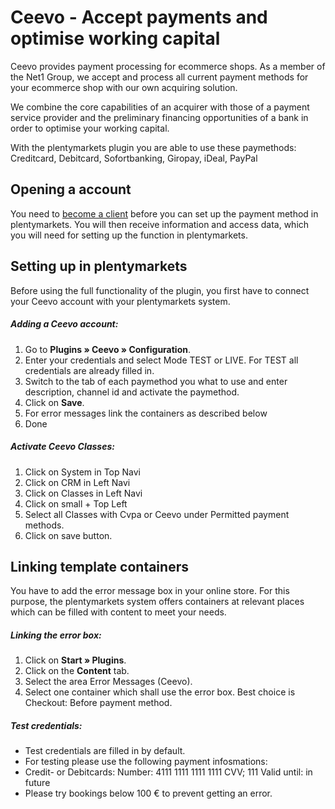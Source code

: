 # Ceevo - Accept payments and optimise working capital 

Ceevo provides payment processing for ecommerce shops.
As a member of the Net1 Group, we accept and process all current payment methods for your ecommerce shop with our own acquiring solution.

We combine the core capabilities of an acquirer with those of a payment service provider and the preliminary financing opportunities of a bank in order to optimise your working capital.

With the plentymarkets plugin you are able to use these paymethods: Creditcard, Debitcard, Sofortbanking, Giropay, iDeal, PayPal

## Opening a account

You need to [become a client](http://ceevo-testshop.com/plenty_register/?en=1) before you can set up the payment method in plentymarkets. You will then receive information and access data, which you will need for setting up the function in plentymarkets.

## Setting up in plentymarkets

Before using the full functionality of the plugin, you first have to connect your Ceevo account with your plentymarkets system.

##### Adding a Ceevo account:   
1. Go to **Plugins&nbsp;» Ceevo&nbsp;» Configuration**. 
2. Enter your credentials and select Mode TEST or LIVE. For TEST all credentials are already filled in. 
3. Switch to the tab of each paymethod you what to use and enter description, channel id and activate the paymethod.
4. Click on **Save**.
5. For error messages link the containers as described below
6. Done

##### Activate Ceevo Classes:
1. Click on System in Top Navi
2. Click on CRM in Left Navi
3. Click on Classes in Left Navi
4. Click on small + Top Left
5. Select all Classes with Cvpa or Ceevo under Permitted payment methods.
6. Click on save button.

## Linking template containers

You have to add the error message box in your online store. For this purpose, the plentymarkets system offers containers at relevant places which can be filled with content to meet your needs.

##### Linking the error box:

1. Click on **Start&nbsp;» Plugins**. 
2. Click on the **Content** tab. 
3. Select the area Error Messages (Ceevo). 
4. Select one container which shall use the error box. Best choice is Checkout: Before payment method.


##### Test credentials:

- Test credentials are filled in by default.
- For testing please use the following payment infosmations:
- Credit- or Debitcards: Number: 4111 1111 1111 1111 CVV; 111 Valid until: in future
- Please try bookings below 100 € to prevent getting an error.